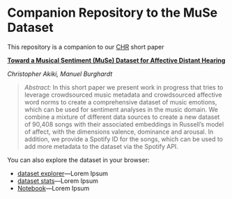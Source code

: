 # Companion Repository to the MuSe Dataset

This repository is a companion to our [CHR](https://www.computational-humanities-research.org/papers/) short paper

[**Toward a Musical Sentiment (MuSe) Dataset for
Affective Distant Hearing**](http://ceur-ws.org/Vol-2723/short26.pdf)


*Christopher Akiki, Manuel Burghardt*

>*Abstract:* In this short paper we present work in progress that tries to leverage crowdsourced music metadata
>and crowdsourced affective word norms to create a comprehensive dataset of music emotions, which
>can be used for sentiment analyses in the music domain. We combine a mixture of different data
>sources to create a new dataset of 90,408 songs with their associated embeddings in Russell’s model
>of affect, with the dimensions valence, dominance and arousal. In addition, we provide a Spotify ID
>for the songs, which can be used to add more metadata to the dataset via the Spotify API.

You can also explore the dataset in your browser:
+ [dataset explorer](https://cakiki.github.io/themusedataset/muse)—Lorem Ipsum
+ [dataset stats](https://cakiki.github.io/themusedataset/muse_stats)—Lorem Ipsum
+ [Notebook](https://nbviewer.jupyter.org/github/cakiki/themusedataset/blob/master/eda.ipynb)—Lorem Ipsum
